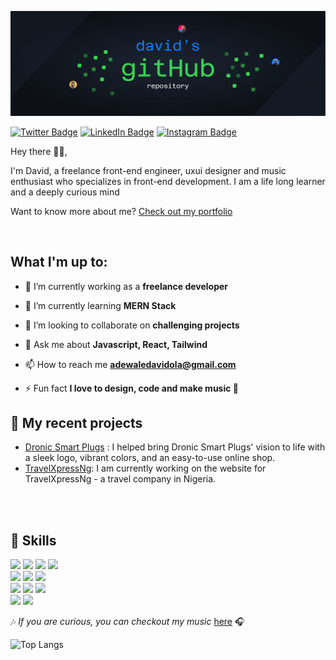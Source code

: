 [![David's GitHub Banner](./assets/header.png)](https://github.com/DavidAdewale?tab=repositories)

<!-- [![Visits Badge](https://badges.pufler.dev/visits/DavidAdewale/DavidAdewale)](https://davidwebworks.com) -->

[![Twitter Badge](https://img.shields.io/badge/Twitter-Profile-informational?style=for-the-badge&logo=twitter&logoColor=white&color=1CA2F1)](https://twitter.com/realmace_)
[![LinkedIn Badge](https://img.shields.io/badge/LinkedIn-Profile-informational?style=for-the-badge&logo=linkedin&logoColor=white&color=0D76A8)](https://www.linkedin.com/in/david-adewale-a64082209/)
[![Instagram Badge](https://img.shields.io/badge/Instagram-Profile-informational?style=for-the-badge&logo=instagram&logoColor=white&color=E4405F)](https://www.instagram.com/real.mace/)

<p align="left"> 
Hey there 🙋‍♂️,

I'm David, a freelance front-end engineer, uxui designer and music enthusiast who specializes in front-end development. I am a life long learner and a deeply curious mind

Want to know more about me? [Check out my portfolio](https://www.davidwebworks.com)

</p>
<br>

## What I'm up to:

- 🔭 I’m currently working as a **freelance developer**

- 🌱 I’m currently learning **MERN Stack**

- 👯 I’m looking to collaborate on **challenging projects**

- 💬 Ask me about **Javascript, React, Tailwind**

- 📫 How to reach me **adewaledavidola@gmail.com**

- ⚡ Fun fact **I love to design, code and make music 🎵**

## 📌 My recent projects

- [Dronic Smart Plugs](https://www.getdronic.com) : I helped bring Dronic Smart Plugs' vision to life with a sleek logo, vibrant colors, and an easy-to-use online shop.
  <br/>
- [TravelXpressNg](https://travelxpressng.netlify.app/): I am currently working on the website for TravelXpressNg - a travel company in Nigeria.

<br/>
<br/>

## 💼 Skills

![](https://img.shields.io/badge/Code-HTML-informational?style=for-the-badge&logo=html5&logoColor=white&labelColor=555555&color=e34c26)
![](https://img.shields.io/badge/Style-CSS-informational?style=for-the-badge&logo=css3&logoColor=1572B6&color=3753E0)
![](https://img.shields.io/badge/Style-Sass-informational?style=for-the-badge&logo=sass&logoColor=CC6699&color=CE6B9C)
![](https://img.shields.io/badge/Code-JavaScript-informational?style=for-the-badge&logo=javascript&logoColor=F7DF1E&color=F7D800)
<br/>
![](https://img.shields.io/badge/Tools-Bootstrap-informational?style=for-the-badge&logo=bootstrap&logoColor=563D7C&color=563D7C)
![](https://img.shields.io/badge/Style-Tailwind-informational?style=for-the-badge&logo=tailwind-css&logoColor=38B2AC&color=3EBFF8)
![](https://img.shields.io/badge/Code-React-informational?style=for-the-badge&logo=react&logoColor=61DAFB&color=5DD3F3)
<br/>
![](https://img.shields.io/badge/Tools-Figma-informational?style=for-the-badge&logo=figma&logoColor=F24E1E&color=A55EFF)
![](https://img.shields.io/badge/Tools-Photoshop-informational?style=for-the-badge&logo=adobe-photoshop&logoColor=31A8FF&color=37ABFF)
![](https://img.shields.io/badge/Tools-Illustrator-informational?style=for-the-badge&logo=adobe-illustrator&logoColor=FF9A00&color=FF9D08)
<br/>
![](https://img.shields.io/badge/Tools-GitHub-informational?style=for-the-badge&logo=github&logoColor=181717&color=0BF067)
![](https://img.shields.io/badge/Tools-Netlify-informational?style=for-the-badge&logo=netlify&logoColor=00C7B7&color=3AB4BD)

🎶 <em>If you are curious, you can checkout my music </em>[here](https://audiomack.com/realmace) 🎧

![Top Langs](https://github-readme-stats.vercel.app/api/top-langs/?username=DavidAdewale&layout=compact&theme=dark&border_color=1F2636)

<!-- ![David's GitHub stats](https://github-readme-stats.vercel.app/api?username=DavidAdewale&show_icons=true&theme=radical) -->
